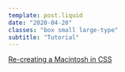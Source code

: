 ```yaml
---
template: post.liquid
date: "2020-04-20"
classes: "box small large-type"
subtitle: "Tutorial"
---
```


[Re-creating a Macintosh in CSS](https://fossheim.io/writing/posts/css-macintosh/)